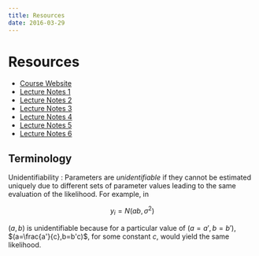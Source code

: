 ```yaml
---
title: Resources
date: 2016-03-29
---
```


# Resources

- [Course Website](https://ams207-spring16-01.courses.soe.ucsc.edu/)
- [Lecture Notes 1](/assets/ams207/notes/notes1.pdf)
- [Lecture Notes 2](/assets/ams207/notes/notes2.pdf)
- [Lecture Notes 3](/assets/ams207/notes/notes3.pdf)
- [Lecture Notes 4](/assets/ams207/notes/notes4.pdf)
- [Lecture Notes 5](/assets/ams207/notes/notes5.pdf)
- [Lecture Notes 6](/assets/ams207/notes/notes6.pdf)

## Terminology

Unidentifiability
: Parameters are *unidentifiable* if they cannot be estimated uniquely due to different sets of parameter values leading to the same evaluation of the likelihood. For example, in

$$
  y_i = N(ab,\sigma^2)
$$

$(a,b)$ is unidentifiable because for a particular value of $(a=a',b=b')$, $(a=\frac{a'}{c},b=b'c)$, for some constant $c$, would yield the same likelihood.

